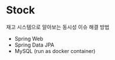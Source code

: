 # Stock

재고 시스템으로 알아보는 동시성 이슈 해결 방법

- Spring Web
- Spring Data JPA
- MySQL (run as docker container)